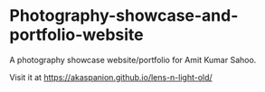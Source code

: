 # Photography-showcase-and-portfolio-website
A photography showcase website/portfolio for Amit Kumar Sahoo.

Visit it at https://akaspanion.github.io/lens-n-light-old/
